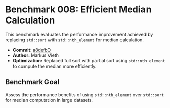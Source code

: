 
# Benchmark 008: Efficient Median Calculation

This benchmark evaluates the performance improvement achieved by replacing `std::sort` with `std::nth_element` for median calculation.

- **Commit:** [a8defb0](https://github.com/PointCloudLibrary/pcl/commit/a8defb0250502e06150dab34b76866dacf635f49)
- **Author:** Markus Vieth
- **Optimization:** Replaced full sort with partial sort using `std::nth_element` to compute the median more efficiently.

## Benchmark Goal

Assess the performance benefits of using `std::nth_element` over `std::sort` for median computation in large datasets.
